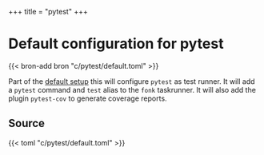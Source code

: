 +++
title = "pytest"
+++

# Default configuration for pytest

{{< bron-add bron "c/pytest/default.toml" >}}

Part of the [default setup](/bootstrap/_index.md) this will configure `pytest` as test runner. It will add a `pytest` command and `test` alias to the `fonk` taskrunner. It will also add the plugin `pytest-cov` to generate coverage reports.

## Source

{{< toml "c/pytest/default.toml" >}}
